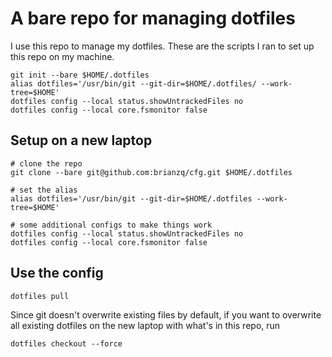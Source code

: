# A bare repo for managing dotfiles
I use this repo to manage my dotfiles. These are the scripts I ran to set up this repo on my machine.
```
git init --bare $HOME/.dotfiles
alias dotfiles='/usr/bin/git --git-dir=$HOME/.dotfiles/ --work-tree=$HOME'
dotfiles config --local status.showUntrackedFiles no
dotfiles config --local core.fsmonitor false
```

## Setup on a new laptop
```
# clone the repo
git clone --bare git@github.com:brianzq/cfg.git $HOME/.dotfiles

# set the alias
alias dotfiles='/usr/bin/git --git-dir=$HOME/.dotfiles --work-tree=$HOME'

# some additional configs to make things work
dotfiles config --local status.showUntrackedFiles no
dotfiles config --local core.fsmonitor false
```
## Use the config
```
dotfiles pull
```

Since git doesn't overwrite existing files by default, if you want to overwrite all existing dotfiles on the new laptop with what's in this repo, run
```
dotfiles checkout --force
```
